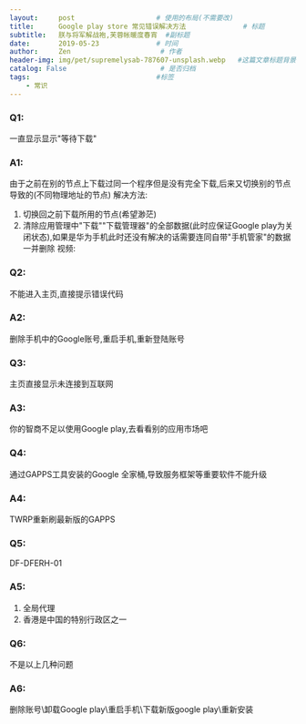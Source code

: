 ```yaml
---
layout:     post                    # 使用的布局(不需要改)
title:      Google play store 常见错误解决方法              # 标题
subtitle:   朕与将军解战袍,芙蓉帐暖度春宵  #副标题
date:       2019-05-23              # 时间
author:     Zen                      # 作者
header-img: img/pet/supremelysab-787607-unsplash.webp   #这篇文章标题背景图片
catalog: False                       # 是否归档
tags:                               #标签
    - 常识
---
```

### Q1:
一直显示显示"等待下载"
### A1:
由于之前在别的节点上下载过同一个程序但是没有完全下载,后来又切换别的节点导致的(不同物理地址的节点)
解决方法:
1. 切换回之前下载所用的节点(希望渺茫)
2. 清除应用管理中"下载"\"下载管理器"的全部数据(此时应保证Google play为关闭状态),如果是华为手机此时还没有解决的话需要连同自带"手机管家"的数据一并删除
视频:

### Q2:
不能进入主页,直接提示错误代码
### A2:
删除手机中的Google账号,重启手机,重新登陆账号
### Q3:
主页直接显示未连接到互联网
### A3:
你的智商不足以使用Google play,去看看别的应用市场吧
### Q4:
通过GAPPS工具安装的Google 全家桶,导致服务框架等重要软件不能升级
### A4:
TWRP重新刷最新版的GAPPS
### Q5:
DF-DFERH-01
### A5:
1. 全局代理
2. 香港是中国的特别行政区之一
### Q6: 
不是以上几种问题
### A6:
删除账号\卸载Google play\重启手机\下载新版google play\重新安装
